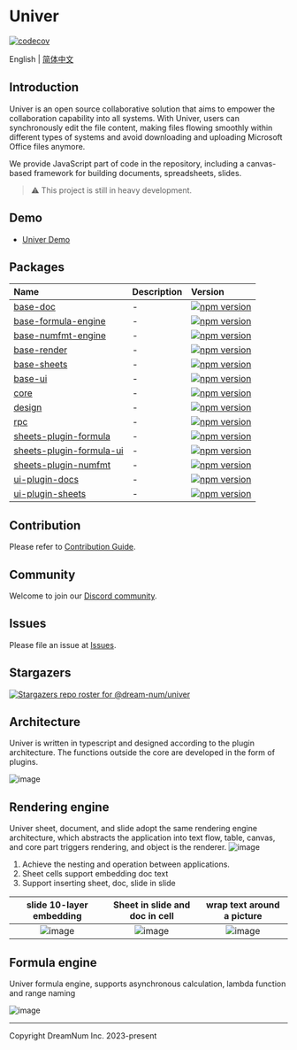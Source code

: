 # Univer

[![codecov](https://codecov.io/gh/dream-num/univer/graph/badge.svg?token=aPfyW2pIMN)](https://codecov.io/gh/dream-num/univer)

English | [简体中文](./README-zh.md)

## Introduction

Univer is an open source collaborative solution that aims to empower the collaboration capability into all systems. With Univer, users can synchronously edit the file content, making files flowing smoothly within different types of systems and avoid downloading and uploading Microsoft Office files anymore.

We provide JavaScript part of code in the repository, including a canvas-based framework for building documents, spreadsheets, slides.

> ⚠️ This project is still in heavy development.

## Demo

-   [Univer Demo](https://dream-num.github.io/univer-demo/)

## Packages

| Name                                                            | Description | Version                                                                                                      |
| :-------------------------------------------------------------- | :---------- | :----------------------------------------------------------------------------------------------------------- |
| [base-doc](./packages/base-doc)                                 | -           | [![npm version](https://badge.fury.io/js/@univerjs%2Fbase-doc.svg)](https://badge.fury.io/js/@univerjs%2Fbase-doc) |
| [base-formula-engine](./packages/base-formula-engine)           | -           | [![npm version](https://badge.fury.io/js/@univerjs%2Fbase-formula-engine.svg)](https://badge.fury.io/js/@univerjs%2Fbase-formula-engine) |
| [base-numfmt-engine](./packages/base-numfmt-engine)             | -           | [![npm version](https://badge.fury.io/js/@univerjs%2Fbase-numfmt-engine.svg)](https://badge.fury.io/js/@univerjs%2Fbase-numfmt-engine) |
| [base-render](./packages/base-render)                           | -           | [![npm version](https://badge.fury.io/js/@univerjs%2Fbase-render.svg)](https://badge.fury.io/js/@univerjs%2Fbase-render) |
| [base-sheets](./packages/base-sheets)                           | -           | [![npm version](https://badge.fury.io/js/@univerjs%2Fbase-sheets.svg)](https://badge.fury.io/js/@univerjs%2Fbase-sheets) |
| [base-ui](./packages/base-ui)                                   | -           | [![npm version](https://badge.fury.io/js/@univerjs%2Fbase-ui.svg)](https://badge.fury.io/js/@univerjs%2Fbase-ui) |
| [core](./packages/core)                                         | -           | [![npm version](https://badge.fury.io/js/@univerjs%2Fcore.svg)](https://badge.fury.io/js/@univerjs%2Fcore)   |
| [design](./packages/design)                                     | -           | [![npm version](https://badge.fury.io/js/@univerjs%2Fdesign.svg)](https://badge.fury.io/js/@univerjs%2Fdesign) |
| [rpc](./packages/rpc)                                           | -           | [![npm version](https://badge.fury.io/js/@univerjs%2Fsvg.svg)](https://badge.fury.io/js/@univerjs%2Frpc) |
| [sheets-plugin-formula](./packages/sheets-plugin-formula)       | -           | [![npm version](https://badge.fury.io/js/@univerjs%2Fsheets-plugin-formula.svg)](https://badge.fury.io/js/@univerjs%2Fsheets-plugin-formula) |
| [sheets-plugin-formula-ui](./packages/sheets-plugin-formula-ui) | -           | [![npm version](https://badge.fury.io/js/@univerjs%2Fsheets-plugin-formula-ui.svg)](https://badge.fury.io/js/@univerjs%2Fsheets-plugin-formula-ui) |
| [sheets-plugin-numfmt](./packages/sheets-plugin-numfmt)         | -           | [![npm version](https://badge.fury.io/js/@univerjs%2Fsheets-plugin-numfmt.svg)](https://badge.fury.io/js/@univerjs%2Fsheets-plugin-numfmt) |
| [ui-plugin-docs](./packages/ui-plugin-docs)                     | -           | [![npm version](https://badge.fury.io/js/@univerjs%2Fui-plugin-docs.svg)](https://badge.fury.io/js/@univerjs%2Fui-plugin-docs) |
| [ui-plugin-sheets](./packages/ui-plugin-sheets)                 | -           | [![npm version](https://badge.fury.io/js/@univerjs%2Fui-plugin-sheets.svg)](https://badge.fury.io/js/@univerjs%2Fui-plugin-sheets) |

## Contribution

Please refer to [Contribution Guide](./CONTRIBUTING.md).

## Community

Welcome to join our [Discord community](https://discord.gg/z3NKNT6D2f).

## Issues

Please file an issue at [Issues](http://github.com/dream-num/univer/issues).

## Stargazers

[![Stargazers repo roster for @dream-num/univer](https://reporoster.com/stars/dream-num/univer)](https://github.com/dream-num/univer/stargazers)

## Architecture

Univer is written in typescript and designed according to the plugin architecture. The functions outside the core are developed in the form of plugins.

![image](./docs/source/overall.png)

## Rendering engine

Univer sheet, document, and slide adopt the same rendering engine architecture, which abstracts the application into text flow, table, canvas, and core part triggers rendering, and object is the renderer.
![image](./docs/source/Render%20Engine.png)

1. Achieve the nesting and operation between applications.
2. Sheet cells support embedding doc text
3. Support inserting sheet, doc, slide in slide

|     slide 10-layer embedding      |         Sheet in slide and doc in cell         |   wrap text around a picture    |
| :-------------------------------: | :--------------------------------------------: | :-----------------------------: |
| ![image](./docs/source/Slide.png) | ![image](./docs/source/Sheet%20in%20slide.png) | ![image](./docs/source/doc.png) |

## Formula engine

Univer formula engine, supports asynchronous calculation, lambda function and range naming

![image](./docs/source/Formula%20Engine.png)

---

Copyright DreamNum Inc. 2023-present
